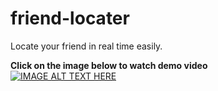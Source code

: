 # friend-locater
Locate your friend in real time easily.

<b>Click on the image below to watch demo video </b><br>
[![IMAGE ALT TEXT HERE](https://img.youtube.com/vi/v83SpdA4jmY/0.jpg)](https://www.youtube.com/watch?v=v83SpdA4jmY)
